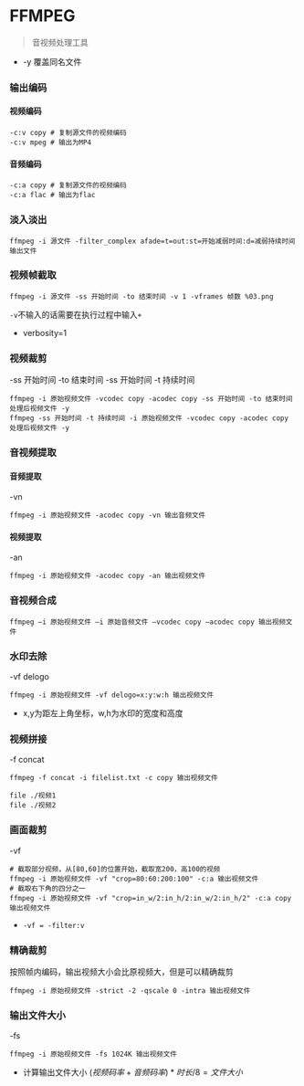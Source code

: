 # FFMPEG
> 音视频处理工具
- -y 覆盖同名文件
### 输出编码
#### 视频编码
```shell
-c:v copy # 复制源文件的视频编码
-c:v mpeg # 输出为MP4
```
#### 音频编码
```shell
-c:a copy # 复制源文件的视频编码
-c:a flac # 输出为flac
```
### 淡入淡出
```shell
ffmpeg -i 源文件 -filter_complex afade=t=out:st=开始减弱时间:d=减弱持续时间 输出文件
```
### 视频帧截取
```shell
ffmpeg -i 源文件 -ss 开始时间 -to 结束时间 -v 1 -vframes 帧数 %03.png
```
`-v`不输入的话需要在执行过程中输入`+`
- verbosity=1
### 视频裁剪
-ss 开始时间 -to 结束时间
-ss 开始时间 -t 持续时间
```shell
ffmpeg -i 原始视频文件 -vcodec copy -acodec copy -ss 开始时间 -to 结束时间 处理后视频文件 -y
ffmpeg -ss 开始时间 -t 持续时间 -i 原始视频文件 -vcodec copy -acodec copy 处理后视频文件 -y
```
### 音视频提取
#### 音频提取
-vn
```shell
ffmpeg -i 原始视频文件 -acodec copy -vn 输出音频文件
```
#### 视频提取
-an
```shell
ffmpeg -i 原始视频文件 -acodec copy -an 输出视频文件
```
### 音视频合成
```shell
ffmpeg –i 原始视频文件 –i 原始音频文件 –vcodec copy –acodec copy 输出视频文件
```
### 水印去除
-vf delogo
```shell
ffmpeg -i 原始视频文件 -vf delogo=x:y:w:h 输出视频文件
```
- x,y为距左上角坐标，w,h为水印的宽度和高度
### 视频拼接
-f concat
```shell
ffmpeg -f concat -i filelist.txt -c copy 输出视频文件
```
```text
file ./视频1
file ./视频2
```
### 画面裁剪
-vf
```shell
# 截取部分视频，从[80,60]的位置开始，截取宽200，高100的视频
ffmpeg -i 原始视频文件 -vf "crop=80:60:200:100" -c:a 输出视频文件
# 截取右下角的四分之一
ffmpeg -i 原始视频文件 -vf "crop=in_w/2:in_h/2:in_w/2:in_h/2" -c:a copy 输出视频文件
```
- `-vf = -filter:v`
### 精确裁剪
按照帧内编码，输出视频大小会比原视频大，但是可以精确裁剪
```shell
ffmpeg -i 原始视频文件 -strict -2 -qscale 0 -intra 输出视频文件
```
### 输出文件大小
-fs
```shell
ffmpeg -i 原始视频文件 -fs 1024K 输出视频文件
```
- 计算输出文件大小 
$(视频码率+音频码率) * 时长 /8 = 文件大小$